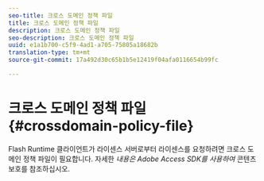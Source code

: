 ```yaml
---
seo-title: 크로스 도메인 정책 파일
title: 크로스 도메인 정책 파일
description: 크로스 도메인 정책 파일
seo-description: 크로스 도메인 정책 파일
uuid: e1a1b700-c5f9-4ad1-a705-75805a18682b
translation-type: tm+mt
source-git-commit: 17a492d30c65b1b5e12419f04afa0116654b99fc

---
```



# 크로스 도메인 정책 파일 {#crossdomain-policy-file}

Flash Runtime 클라이언트가 라이센스 서버로부터 라이센스를 요청하려면 크로스 도메인 정책 파일이 필요합니다. 자세한 *내용은 Adobe Access SDK를 사용하여* 콘텐츠 보호를 참조하십시오.
